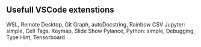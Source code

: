 ## Usefull VSCode extenstions

WSL, Remote Desktop, Git Graph, autoDocstring, Rainbow CSV Jupyter: simple, Cell Tags, Keymap, Slide Show
Pylance, Python: simple, Debugging, Type Hint, Tensorboard